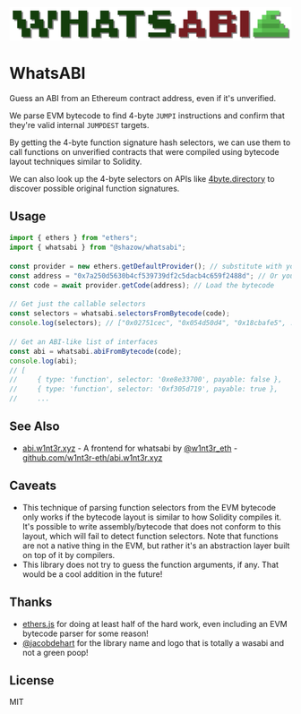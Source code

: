 ![WhatsABI](assets/logo.png)

# WhatsABI

Guess an ABI from an Ethereum contract address, even if it's unverified.

We parse EVM bytecode to find 4-byte `JUMPI` instructions and confirm that
they're valid internal `JUMPDEST` targets.

By getting the 4-byte function signature hash selectors, we can use them to
call functions on unverified contracts that were compiled using bytecode layout
techniques similar to Solidity.

We can also look up the 4-byte selectors on APIs like
[4byte.directory](https://www.4byte.directory/) to discover possible original
function signatures.

## Usage

```typescript
import { ethers } from "ethers";
import { whatsabi } from "@shazow/whatsabi";

const provider = new ethers.getDefaultProvider(); // substitute with your fav provider
const address = "0x7a250d5630b4cf539739df2c5dacb4c659f2488d"; // Or your fav contract address
const code = await provider.getCode(address); // Load the bytecode

// Get just the callable selectors
const selectors = whatsabi.selectorsFromBytecode(code);
console.log(selectors); // ["0x02751cec", "0x054d50d4", "0x18cbafe5", ...]

// Get an ABI-like list of interfaces
const abi = whatsabi.abiFromBytecode(code);
console.log(abi);
// [
//     { type: 'function', selector: '0xe8e33700', payable: false },
//     { type: 'function', selector: '0xf305d719', payable: true },
//     ...

```

## See Also

* [abi.w1nt3r.xyz](https://abi.w1nt3r.xyz/) - A frontend for whatsabi by [@w1nt3r_eth](https://twitter.com/w1nt3r_eth) - [github.com/w1nt3r-eth/abi.w1nt3r.xyz](https://github.com/w1nt3r-eth/abi.w1nt3r.xyz)


## Caveats

* This technique of parsing function selectors from the EVM bytecode only works
  if the bytecode layout is similar to how Solidity compiles it. It's possible
  to write assembly/bytecode that does not conform to this layout, which will
  fail to detect function selectors. Note that functions are not a native thing
  in the EVM, but rather it's an abstraction layer built on top of it by
  compilers.
* This library does not try to guess the function arguments, if any. That would
  be a cool addition in the future!


## Thanks

* [ethers.js](https://github.com/ethers-io/ethers.js/) for doing at least half
  of the hard work, even including an EVM bytecode parser for some reason!
* [@jacobdehart](https://twitter.com/jacobdehart) for the library name and logo
  that is totally a wasabi and not a green poop!


## License

MIT
